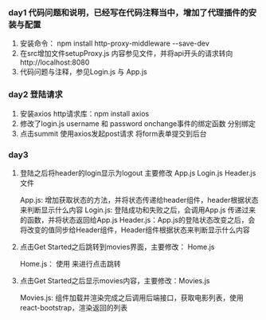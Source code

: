 ### day1 代码问题和说明，已经写在代码注释当中，增加了代理插件的安装与配置
1. 安装命令： npm install http-proxy-middleware --save-dev
2. 在src增加文件setupProxy.js   内容参见文件，并将api开头的请求转向http://localhost:8080
3. 代码问题与注释，参见Login.js 与 App.js

### day2 登陆请求
1. 安装axios http请求库：npm install axios
2. 修改了login.js username 和 password onchange事件的绑定函数  分别绑定
3. 点击summit 使用axios发起post请求  将form表单提交到后台


### day3
1. 登陆之后将header的login显示为logout  主要修改 App.js  Login.js Header.js 文件
   
    App.js: 增加获取状态的方法，并将状态传递给header组件，header根据状态来判断显示什么内容
    Login.js: 登陆成功和失败之后，会调用App.js 传递过来的函数，并将状态返回给App.js
    Header.js：App.js的登陆状态改变之后，会将改变的值同步给Header组件，Header组件根据状态来判断显示什么内容

2. 点击Get Started之后跳转到movies界面，主要修改： Home.js

    Home.js： 使用<Link to="/xxx"> 来进行点击跳转

3. 点击Get Started之后显示movies内容，主要修改：Movies.js

    Movies.js: 组件加载并渲染完成之后调用后端接口，获取电影列表，使用react-bootstrap，渲染返回的列表

